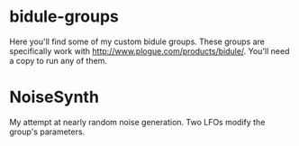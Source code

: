 bidule-groups
=============
Here you'll find some of my custom bidule groups. These groups are specifically work with http://www.plogue.com/products/bidule/. You'll need a copy to run any of them.

NoiseSynth
==========
My attempt at nearly random noise generation. Two LFOs modify the group's parameters.